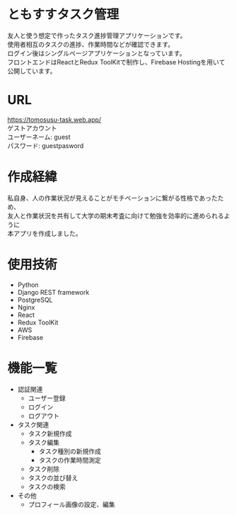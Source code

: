 # ともすすタスク管理

友人と使う想定で作ったタスク進捗管理アプリケーションです。<br>
使用者相互のタスクの進捗、作業時間などが確認できます。<br>
ログイン後はシングルページアプリケーションとなっています。<br>
フロントエンドはReactとRedux ToolKitで制作し、Firebase Hostingを用いて公開しています。

# URL

https://tomosusu-task.web.app/ <br>
ゲストアカウント<br>
ユーザーネーム: guest <br>
パスワード: guestpasword <br>

# 作成経緯

私自身、人の作業状況が見えることがモチベーションに繋がる性格であったため、<br>
友人と作業状況を共有して大学の期末考査に向けて勉強を効率的に進められるように<br>
本アプリを作成しました。

# 使用技術

- Python
- Django REST framework
- PostgreSQL
- Nginx
- React
- Redux ToolKit
- AWS
- Firebase

# 機能一覧
- 認証関連
    - ユーザー登録
    - ログイン
    - ログアウト
- タスク関連
    - タスク新規作成
    - タスク編集
        - タスク種別の新規作成
        - タスクの作業時間測定
    - タスク削除
    - タスクの並び替え
    - タスクの検索
- その他
    - プロフィール画像の設定、編集
